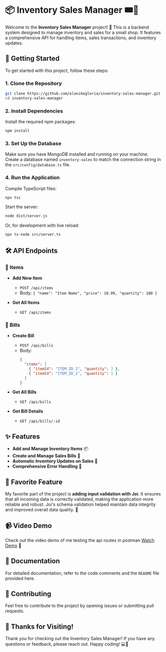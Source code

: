 # 📦 Inventory Sales Manager 🎟️🛒

Welcome to the **Inventory Sales Manager** project! 🎉 This is a backend system designed to manage inventory and sales for a small shop. It features a comprehensive API for handling items, sales transactions, and inventory updates. 

## 🚀 Getting Started

To get started with this project, follow these steps:

### 1. Clone the Repository

```bash
git clone https://github.com/olanikegloria/inventory-sales-manager.git
cd inventory-sales-manager
```

### 2. Install Dependencies

Install the required npm packages:

```bash
npm install
```

### 3. Set Up the Database

Make sure you have MongoDB installed and running on your machine. Create a database named `inventory-sales` to match the connection string in the `src/config/database.ts` file.

### 4. Run the Application

Compile TypeScript files:

```bash
npx tsc
```

Start the server:

```bash
node dist/server.js
```

Or, for development with live reload:

```bash
npx ts-node src/server.ts
```

## 🛠️ API Endpoints

### 🧩 Items

- **Add New Item**
  - `POST /api/items`
  - Body: `{ "name": "Item Name", "price": 10.99, "quantity": 100 }`

- **Get All Items**
  - `GET /api/items`

### 🧾 Bills

- **Create Bill**
  - `POST /api/bills`
  - Body: 
    ```json
    {
      "items": [
        { "itemId": "ITEM_ID_1", "quantity": 2 },
        { "itemId": "ITEM_ID_2", "quantity": 1 }
      ]
    }
    ```

- **Get All Bills**
  - `GET /api/bills`

- **Get Bill Details**
  - `GET /api/bills/:id`

## ✨ Features

- **Add and Manage Inventory Items** 📦
- **Create and Manage Sales Bills** 🧾
- **Automatic Inventory Updates on Sales** 🔄
- **Comprehensive Error Handling** 🚫

## 🎯 Favorite Feature

My favorite part of the project is **adding input validation with Joi**. It ensures that all incoming data is correctly validated, making the application more reliable and robust. Joi's schema validation helped maintain data integrity and improved overall data quality. 🌟

## 📹 Video Demo

Check out the video demo of me testing the api routes in postman [Watch Demo](https://www.loom.com/share/8a761e94ce7e4552bbc5775bc1d4a76f?sid=aee4cd8a-194d-41be-845e-2f52f9382548) 🎥

## 📝 Documentation

For detailed documentation, refer to the code comments and the `README` file provided here.

## 💬 Contributing

Feel free to contribute to the project by opening issues or submitting pull requests. 

## 🖤 Thanks for Visiting!

Thank you for checking out the Inventory Sales Manager! If you have any questions or feedback, please reach out. Happy coding! 💻🚀
